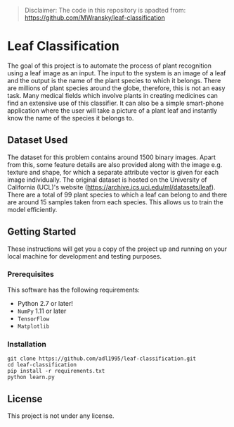 > Disclaimer: The code in this repository is apadted from: https://github.com/MWransky/leaf-classification

# Leaf Classification

The goal of this project is to automate the process of plant recognition using a leaf image as an input. The input to the system is an image of a leaf and the output is the name of the plant species to which it belongs. There are millions of plant species around the globe, therefore, this is not an easy task. Many medical fields which involve plants in creating medicines can find an extensive use of this classifier. It can also be a simple smart-phone application where the user will take a picture of a plant leaf and instantly know the name of the species it belongs to.

## Dataset Used

The dataset for this problem contains around 1500 binary images. Apart from this, some feature details are also provided along with the image e.g. texture and shape, for which a separate attribute vector is given for each image individually. The original dataset is hosted on the University of California (UCL)'s website (https://archive.ics.uci.edu/ml/datasets/leaf). There are a total of 99 plant species to which a leaf can belong to and there are around 15 samples taken from each species. This allows us to train the model efficiently.


## Getting Started

These instructions will get you a copy of the project up and running on your local machine for development and testing purposes.

### Prerequisites

This software has the following requirements:

* Python 2.7 or later!
* `NumPy` 1.11 or later
* `TensorFlow`
* `Matplotlib`
  
### Installation

```
git clone https://github.com/adl1995/leaf-classification.git
cd leaf-classification
pip install -r requirements.txt
python learn.py
```

## License

This project is not under any license.
